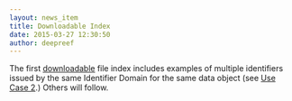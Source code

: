 ```yaml
---
layout: news_item
title: Downloadable Index
date: 2015-03-27 12:30:50
author: deepreef
---
```


The first [downloadable] file index includes examples of multiple identifiers issued by the same Identifier Domain for the same data object (see [Use Case 2].) Others will follow.

[downloadable]: http://bioguid.org/data/WithinDomainMultipleIdentifiers.zip
[Use Case 2]: http://bioguid.org/useCases